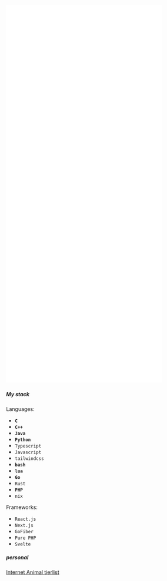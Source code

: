 ![Metrics](/github-metrics.svg)

##### My stack

Languages:
- **`C`**
- **`C++`**
- **`Java`**
- **`Python`**
- `Typescript`
- `Javascript`
- `tailwindcss`
- **`bash`**
- **`lua`**
- **`Go`**
- `Rust`
- **`PHP`**
- `nix`

Frameworks:
- `React.js`
- `Next.js`
- `GoFiber`
- `Pure PHP`
- `Svelte`

##### personal

[Internet Animal tierlist](animalTierlist.md)

